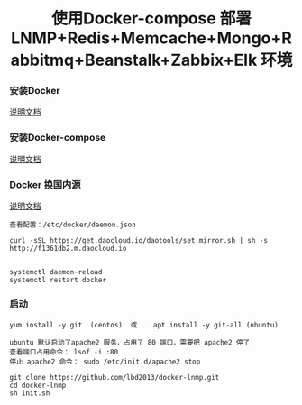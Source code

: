 # <center>使用Docker-compose 部署 LNMP+Redis+Memcache+Mongo+Rabbitmq+Beanstalk+Zabbix+Elk 环境 </center>

### 安装Docker
[说明文档](https://docs.docker.com/engine/install/centos/)

### 安装Docker-compose
[说明文档](https://docs.docker.com/compose/install/)

### Docker 换国内源
[说明文档](https://www.daocloud.io/mirror)
```
查看配置：/etc/docker/daemon.json

curl -sSL https://get.daocloud.io/daotools/set_mirror.sh | sh -s http://f1361db2.m.daocloud.io


systemctl daemon-reload
systemctl restart docker 

```

### 启动
```
yum install -y git  (centos)  或    apt install -y git-all (ubuntu)
```
```
ubuntu 默认启动了apache2 服务，占用了 80 端口，需要把 apache2 停了
查看端口占用命令： lsof -i :80
停止 apache2 命令： sudo /etc/init.d/apache2 stop
```
```
git clone https://github.com/lbd2013/docker-lnmp.git
cd docker-lnmp
sh init.sh
```

